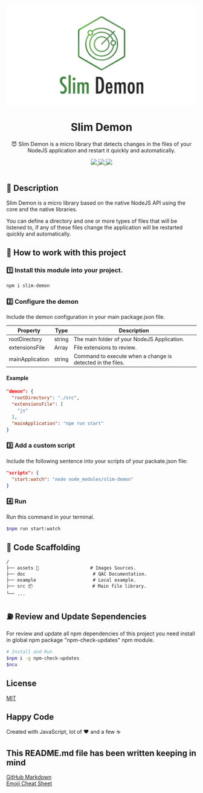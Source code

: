 <p align="center">
  <img src="./assets/banner.jpg" />
</p>

<h1 align="center">Slim Demon</h1>

<p align="center">😈 Slim Demon is a micro library that detects changes in the files of your NodeJS application and restart it quickly and automatically.</p>

<p align="center">
  <a title="MIT License" href="LICENSE.md">
    <img src="https://img.shields.io/github/license/gridsome/gridsome.svg?style=flat-square&label=License&colorB=6cc24a">
  </a>
  <a title="Twitter: JoseJ_PR" href="https://twitter.com/JoseJ_PR">
    <img src="https://img.shields.io/twitter/url?color=1991DA&label=Twitter%20%40JoseJ_PR&logo=twitter&logoColor=FFFFFF&style=flat-square&url=https%3A%2F%2Ftwitter.com%2FJoseJ_PR">
  </a>  
  <a title="Github: Sponsors" href="https://github.com/sponsors/JoseJPR">
    <img src="https://img.shields.io/twitter/url?color=032f62&label=Github%20Sponsors%20%40JoseJPR&logo=github&logoColor=FFFFFF&style=flat-square&url=https%3A%2F%2Fgithub.com%2Fsponsors%2FJoseJPR">
  </a>
  <br />
  <br />
</p>

## 🔖 Description
Slim Demon is a micro library based on the native NodeJS API using the core and the native libraries.

You can define a directory and one or more types of files that will be listened to, if any of these files change the application will be restarted quickly and automatically.

## 📐 How to work with this project

### 1️⃣ Install this module into your project.

```bash
npm i slim-demon
```

### 2️⃣ Configure the demon

Include the demon configuration in your main package.json file.

Property | Type | Description
-------- | ---- | -------
rootDirectory | string | The main folder of your NodeJS Application.
extensionsFile | Array<string> | File extensions to review.
mainApplication | string |Command to execute when a change is detected in the files.

#### Example

```json
"demon": {
  "rootDirectory": "./src",
  "extensionsFile": [
    "js"
  ],
  "mainApplication": "npm run start"
}
```

### 3️⃣ Add a custom script

Include the following sentence into your scripts of your packate.json file:

```json
"scripts": {
  "start:watch": "node node_modules/slim-demon"
}
```

### 4️⃣ Run

Run this command in your terminal.

```bash
$npm run start:watch
```

## 📂 Code Scaffolding

```any
/
├── assets 🌈                   # Images Sources.
├── doc                         # QAC Documentation.
├── example                     # Local example.
├── src 📦                      # Main file library.
└── ...
```

## ⛽️ Review and Update Sependencies

For review and update all npm dependencies of this project you need install in global npm package "npm-check-updates" npm module.

```bash
# Install and Run
$npm i -g npm-check-updates
$ncu
```

## License

[MIT](LICENSE.md)

## Happy Code

Created with JavaScript, lot of ❤️ and a few ☕️

## This README.md file has been written keeping in mind

[GitHub Markdown](https://guides.github.com/features/mastering-markdown/) \
[Emoji Cheat Sheet](https://www.webfx.com/tools/emoji-cheat-sheet/)
